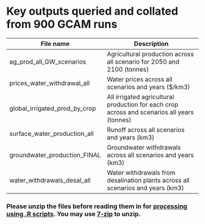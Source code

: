 # Key outputs queried and collated from 900 GCAM runs 

| File name | Description |
|--|--|
| ag_prod_all_GW_scenarios       | Agricultural production across all scenario for 2050 and 2100 (tonnes) |
| prices_water_withdrawal_all    | Water prices across all scenarios and years ($/km3) |
| global_irrigated_prod_by_crop  | All irrigated agricultural production for each crop across and scenarios all years (tonnes) |
| surface_water_production_all   | Runoff across all scenarios and years (km3) |
| groundwater_production_FINAL   | Groundwater withdrawals across all scenarios and years (km3) |
| water_withdrawals_desal_all    | Water withdrawals from desalination plants across all scenarios and years (km3) |

### Please unzip the files before reading them in for [processing using .R scripts](../../processing/). You may use [7-zip](https://www.7-zip.org/) to unzip. 
